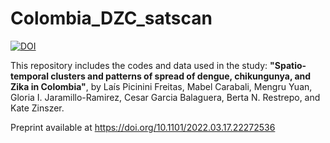 # Colombia_DZC_satscan

[![DOI](https://zenodo.org/badge/498443102.svg)](https://zenodo.org/badge/latestdoi/498443102)

This repository includes the codes and data used in the study: **"Spatio-temporal clusters and patterns of spread of dengue, chikungunya, and Zika in Colombia"**, by Laís Picinini Freitas, Mabel Carabali, Mengru Yuan, Gloria I. Jaramillo-Ramirez, Cesar Garcia Balaguera, Berta N. Restrepo,  and Kate Zinszer. 

Preprint available at https://doi.org/10.1101/2022.03.17.22272536

